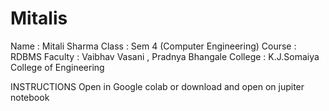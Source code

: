 
# Mitalis
Name : Mitali Sharma
Class : Sem 4 (Computer Engineering)
Course : RDBMS
Faculty : Vaibhav Vasani , Pradnya Bhangale
College : K.J.Somaiya College of Engineering

INSTRUCTIONS
Open in Google colab or download and open on jupiter notebook

